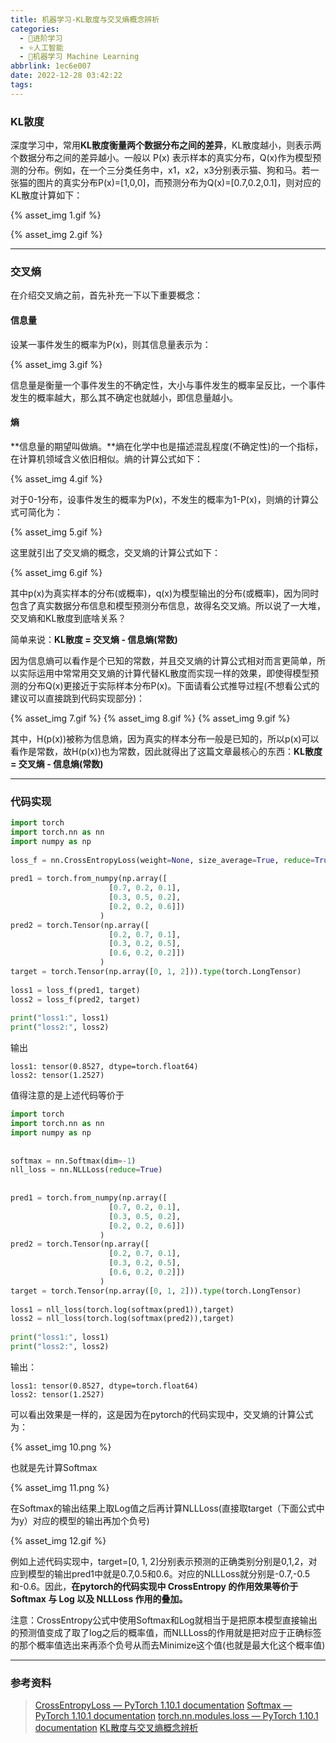 ```yaml
---
title: 机器学习-KL散度与交叉熵概念辨析
categories:
  - 🌙进阶学习
  - ⭐人工智能
  - 💫机器学习 Machine Learning
abbrlink: 1ec6e007
date: 2022-12-28 03:42:22
tags:
---
```


### KL散度

深度学习中，常用**KL散度衡量两个数据分布之间的差异**，KL散度越小，则表示两个数据分布之间的差异越小。一般以 P(x) 表示样本的真实分布，Q(x)作为模型预测的分布。例如，在一个三分类任务中，x1，x2，x3分别表示猫、狗和马。若一张猫的图片的真实分布P(x)=[1,0,0]，而预测分布为Q(x)=[0.7,0.2,0.1]，则对应的KL散度计算如下：

{% asset_img 1.gif %}

{% asset_img 2.gif %}

<!--more-->

***

### 交叉熵

在介绍交叉熵之前，首先补充一下以下重要概念：

#### 信息量

设某一事件发生的概率为P(x)，则其信息量表示为：

{% asset_img 3.gif %}

信息量是衡量一个事件发生的不确定性，大小与事件发生的概率呈反比，一个事件发生的概率越大，那么其不确定也就越小，即信息量越小。

#### 熵

**信息量的期望叫做熵。**熵在化学中也是描述混乱程度(不确定性)的一个指标，在计算机领域含义依旧相似。熵的计算公式如下：

{% asset_img 4.gif %}

对于0-1分布，设事件发生的概率为P(x)，不发生的概率为1-P(x)，则熵的计算公式可简化为：

{% asset_img 5.gif %}

这里就引出了交叉熵的概念，交叉熵的计算公式如下：

{% asset_img 6.gif %}

其中p(x)为真实样本的分布(或概率)，q(x)为模型输出的分布(或概率)，因为同时包含了真实数据分布信息和模型预测分布信息，故得名交叉熵。所以说了一大堆，交叉熵和KL散度到底啥关系？

简单来说：**KL散度 = 交叉熵 - 信息熵(常数)**

因为信息熵可以看作是个已知的常数，并且交叉熵的计算公式相对而言更简单，所以实际运用中常常用交叉熵的计算代替KL散度而实现一样的效果，即使得模型预测的分布Q(x)更接近于实际样本分布P(x)。下面请看公式推导过程(不想看公式的建议可以直接跳到代码实现部分)：

{% asset_img 7.gif %}
{% asset_img 8.gif %}
{% asset_img 9.gif %}

其中，H(p(x))被称为信息熵，因为真实的样本分布一般是已知的，所以p(x)可以看作是常数，故H(p(x))也为常数，因此就得出了这篇文章最核心的东西：**KL散度 = 交叉熵 - 信息熵(常数)**

***

### 代码实现

``` python
import torch
import torch.nn as nn
import numpy as np
 
loss_f = nn.CrossEntropyLoss(weight=None, size_average=True, reduce=True)
 
pred1 = torch.from_numpy(np.array([
                      [0.7, 0.2, 0.1],
                      [0.3, 0.5, 0.2],
                      [0.2, 0.2, 0.6]])
                    )
pred2 = torch.Tensor(np.array([
                      [0.2, 0.7, 0.1],
                      [0.3, 0.2, 0.5],
                      [0.6, 0.2, 0.2]])
                    )
target = torch.Tensor(np.array([0, 1, 2])).type(torch.LongTensor)
 
loss1 = loss_f(pred1, target)
loss2 = loss_f(pred2, target)
 
print("loss1:", loss1)
print("loss2:", loss2)
```

输出

```
loss1: tensor(0.8527, dtype=torch.float64)
loss2: tensor(1.2527)
```

值得注意的是上述代码等价于

``` python
import torch
import torch.nn as nn
import numpy as np
 
 
softmax = nn.Softmax(dim=-1)
nll_loss = nn.NLLLoss(reduce=True)
 
 
pred1 = torch.from_numpy(np.array([
                      [0.7, 0.2, 0.1],
                      [0.3, 0.5, 0.2],
                      [0.2, 0.2, 0.6]])
                    )
pred2 = torch.Tensor(np.array([
                      [0.2, 0.7, 0.1],
                      [0.3, 0.2, 0.5],
                      [0.6, 0.2, 0.2]])
                    )
target = torch.Tensor(np.array([0, 1, 2])).type(torch.LongTensor)
 
loss1 = nll_loss(torch.log(softmax(pred1)),target)
loss2 = nll_loss(torch.log(softmax(pred2)),target)
 
print("loss1:", loss1)
print("loss2:", loss2)
```

输出：

```
loss1: tensor(0.8527, dtype=torch.float64)
loss2: tensor(1.2527)
```

可以看出效果是一样的，这是因为在pytorch的代码实现中，交叉熵的计算公式为：

{% asset_img 10.png %}

也就是先计算Softmax

{% asset_img 11.png %}

在Softmax的输出结果上取Log值之后再计算NLLLoss(直接取target（下面公式中为y）对应的模型的输出再加个负号)

{% asset_img 12.gif %}

例如上述代码实现中，target=[0, 1, 2]分别表示预测的正确类别分别是0,1,2，对应到模型的输出pred1中就是0.7,0.5和0.6。对应的NLLLoss就分别是-0.7,-0.5和-0.6。因此，**在pytorch的代码实现中 CrossEntropy 的作用效果等价于 Softmax 与 Log 以及 NLLLoss 作用的叠加。**

注意：CrossEntropy公式中使用Softmax和Log就相当于是把原本模型直接输出的预测值变成了取了log之后的概率值，而NLLLoss的作用就是把对应于正确标签的那个概率值选出来再添个负号从而去Minimize这个值(也就是最大化这个概率值)

***

### 参考资料

> [CrossEntropyLoss — PyTorch 1.10.1 documentation](https://pytorch.org/docs/stable/generated/torch.nn.CrossEntropyLoss.html)
> [Softmax — PyTorch 1.10.1 documentation](https://pytorch.org/docs/stable/generated/torch.nn.Softmax.html)
> [torch.nn.modules.loss — PyTorch 1.10.1 documentation](https://pytorch.org/docs/stable/_modules/torch/nn/modules/loss.html#NLLLoss)
> [KL散度与交叉熵概念辨析](https://blog.csdn.net/daimashiren/article/details/122625664)
